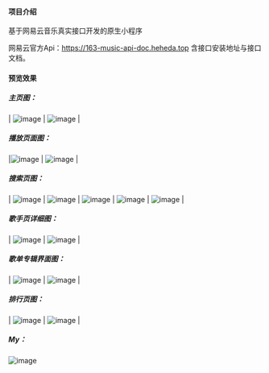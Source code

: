 #### 项目介绍
基于网易云音乐真实接口开发的原生小程序

网易云官方Api：https://163-music-api-doc.heheda.top
含接口安装地址与接口文档。

#### 预览效果

##### 主页图：
| ![image](worksShow/Home.png) | ![image](worksShow/Home_HotSinger.png) |

##### 播放页面图：
|![image](worksShow/Play01.png) | ![image](worksShow/Play02.png) |

##### 搜索页图：
| ![image](worksShow/SearchPage01.png) | 
![image](worksShow/SearchPage02.png) | ![image](worksShow/SearchPage03.png) |
![image](worksShow/SearchPage04.png) | ![image](worksShow/SearchPage05.png) |

##### 歌手页详细图：
| ![image](worksShow/SingerPage.png) | ![image](worksShow/SingerMessage.png) |

##### 歌单专辑界面图：
| ![image](worksShow/ListPage.png) | ![image](worksShow/ListMessagePage.png) |

##### 排行页图：
| ![image](worksShow/RanKing.png) | ![image](worksShow/RanKing01.png) |

##### My：
![image](worksShow/My.png)
